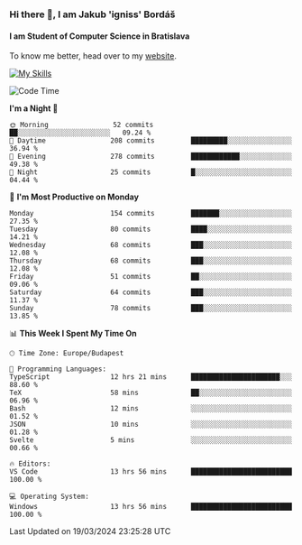 ### Hi there 👋, I am Jakub 'igniss' Bordáš

#### I am Student of Computer Science in Bratislava
To know me better, head over to my [website](https://bordas.sk).

[![My Skills](https://skillicons.dev/icons?i=js,html,css,figma,svelte,java,kotlin,python,postgresql,typescript,nest,nodejs)](https://bordas.sk)


<!--START_SECTION:waka-->
![Code Time](http://img.shields.io/badge/Code%20Time-1%2C439%20hrs%2024%20mins-blue)

**I'm a Night 🦉** 

```text
🌞 Morning                52 commits          ██░░░░░░░░░░░░░░░░░░░░░░░   09.24 % 
🌆 Daytime                208 commits         █████████░░░░░░░░░░░░░░░░   36.94 % 
🌃 Evening                278 commits         ████████████░░░░░░░░░░░░░   49.38 % 
🌙 Night                  25 commits          █░░░░░░░░░░░░░░░░░░░░░░░░   04.44 % 
```
📅 **I'm Most Productive on Monday** 

```text
Monday                   154 commits         ███████░░░░░░░░░░░░░░░░░░   27.35 % 
Tuesday                  80 commits          ████░░░░░░░░░░░░░░░░░░░░░   14.21 % 
Wednesday                68 commits          ███░░░░░░░░░░░░░░░░░░░░░░   12.08 % 
Thursday                 68 commits          ███░░░░░░░░░░░░░░░░░░░░░░   12.08 % 
Friday                   51 commits          ██░░░░░░░░░░░░░░░░░░░░░░░   09.06 % 
Saturday                 64 commits          ███░░░░░░░░░░░░░░░░░░░░░░   11.37 % 
Sunday                   78 commits          ███░░░░░░░░░░░░░░░░░░░░░░   13.85 % 
```


📊 **This Week I Spent My Time On** 

```text
🕑︎ Time Zone: Europe/Budapest

💬 Programming Languages: 
TypeScript               12 hrs 21 mins      ██████████████████████░░░   88.60 % 
TeX                      58 mins             ██░░░░░░░░░░░░░░░░░░░░░░░   06.96 % 
Bash                     12 mins             ░░░░░░░░░░░░░░░░░░░░░░░░░   01.52 % 
JSON                     10 mins             ░░░░░░░░░░░░░░░░░░░░░░░░░   01.28 % 
Svelte                   5 mins              ░░░░░░░░░░░░░░░░░░░░░░░░░   00.66 % 

🔥 Editors: 
VS Code                  13 hrs 56 mins      █████████████████████████   100.00 % 

💻 Operating System: 
Windows                  13 hrs 56 mins      █████████████████████████   100.00 % 
```


 Last Updated on 19/03/2024 23:25:28 UTC
<!--END_SECTION:waka-->
